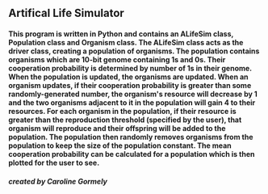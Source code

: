 ## Artifical Life Simulator 
#### This program is written in Python and contains an ALifeSim class, Population class and Organism class. The ALifeSim class acts as the driver class, creating a population of organisms. The population contains organisms which are 10-bit genome containing 1s and 0s. Their cooperation probability is determined by number of 1s in their genome. When the population is updated, the organisms are updated. When an organism updates, if their cooperation probability is greater than some randomly-generated number, the organism's resource will decrease by 1 and the two organisms adjacent to it in the population will gain 4 to their resources. For each organism in the population, if their resource is greater than the reproduction threshold (specified by the user), that organism will reproduce and their offspring will be added to the population. The population then randomly removes organisms from the population to keep the size of the population constant. The mean cooperation probability can be calculated for a population which is then plotted for the user to see. 
##### created by Caroline Gormely 
